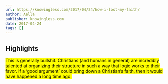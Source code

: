 ```yaml
---
url: https://knowingless.com/2017/04/24/how-i-lost-my-faith/
author: Aella
publisher: knowingless.com
date: 2017-04-24
tags: []
---
```


## Highlights
<mark>This is generally bullshit. Christians (and humans in general) are incredibly talented at organizing their structure in such a way that logic works to their favor. If a ‘good argument’ could bring down a Christian’s faith, then it would have happened a long time ago.</mark>

